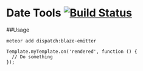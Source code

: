 Date Tools [![Build Status](https://travis-ci.org/DispatchMe/meteor-blaze-emitter.svg?branch=master)](https://travis-ci.org/DispatchMe/meteor-blaze-emitter)
=============



##Usage

`meteor add dispatch:blaze-emitter`

```
Template.myTemplate.on('rendered', function () {
  // Do something
});
```
